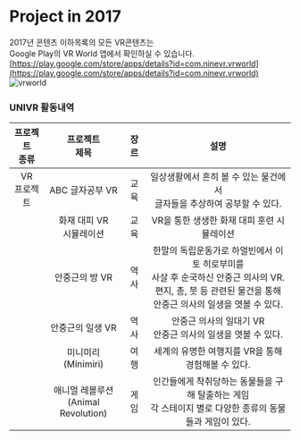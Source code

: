 # Project in 2017
2017년 콘텐츠
이하목록의 모든 VR콘텐츠는  
Google Play의 VR World 앱에서 확인하실 수 있습니다.
[https://play.google.com/store/apps/details?id=com.ninevr.vrworld](https://play.google.com/store/apps/details?id=com.ninevr.vrworld)
![vrworld](https://user-images.githubusercontent.com/38516906/56814686-a8df0e00-687a-11e9-8ede-a575619f13a0.PNG)


### UNIVR 활동내역
| 프로젝트<br>종류 | 프로젝트<br>제목 |  장르  | 설명 |
|:---:|:---:|:---:|:---:|
| VR<br>프로젝트 | ABC 글자공부 VR | 교육 | 일상생활에서 흔히 볼 수 있는 물건에서<br>글자들을 추상하여 공부할 수 있다. |
|| 화재 대피 VR<br>시뮬레이션 | 교육 | VR을 통한 생생한 화재 대피 훈련 시뮬레이션 |
|| 안중근의 방 VR | 역사 | 한말의 독립운동가로 하얼빈에서 이토 히로부미를<br>사살 후 순국하신 안중근 의사의 VR.<br>편지, 총, 붓 등 관련된 물건을 통해<br>안중근 의사의 일생을 엿볼 수 있다.|
|| 안중근의 일생 VR | 역사 | 안중근 의사의 일대기 VR<br>안중근 의사의 일생을 엿볼 수 있다. |
|| 미니미리(Minimiri) | 여행 | 세계의 유명한 여행지를 VR을 통해 경험해볼 수 있다. |
|| 애니멀 레볼루션<br>(Animal Revolution)| 게임 | 인간들에게 착취당하는 동물들을 구해 탈출하는 게임<br>각 스테이지 별로 다양한 종류의 동물들과 게임이 있다. |
